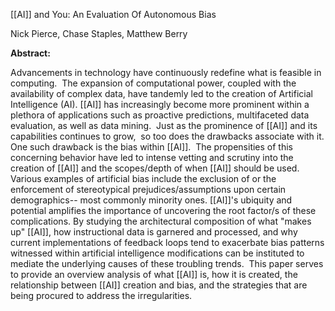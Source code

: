 [[AI]] and You: An Evaluation Of Autonomous Bias

Nick Pierce, Chase Staples, Matthew Berry

**Abstract:**

Advancements in technology have continuously redefine what is feasible in computing.  The expansion of computational power, coupled with the availability of complex data, have tandemly led to the creation of Artificial Intelligence (AI). [[AI]] has increasingly become more prominent within a plethora of applications such as proactive predictions, multifaceted data evaluation, as well as data mining.  Just as the prominence of [[AI]] and its capabilities continues to grow,  so too does the drawbacks associate with it. One such drawback is the bias within [[AI]].  The propensities of this concerning behavior have led to intense vetting and scrutiny into the creation of [[AI]] and the scopes/depth of when [[AI]] should be used. Various examples of artificial bias include the exclusion of or the enforcement of stereotypical prejudices/assumptions upon certain demographics\-- most commonly minority ones. [[AI]]'s ubiquity and potential amplifies the importance of uncovering the root factor/s of these complications. By studying the architectural composition of what "makes up" [[AI]], how instructional data is garnered and processed, and why current implementations of feedback loops tend to exacerbate bias patterns witnessed within artificial intelligence modifications can be instituted to mediate the underlying causes of these troubling trends.  This paper serves to provide an overview analysis of what [[AI]] is, how it is created, the relationship between [[AI]] creation and bias, and the strategies that are being procured to address the irregularities.  
